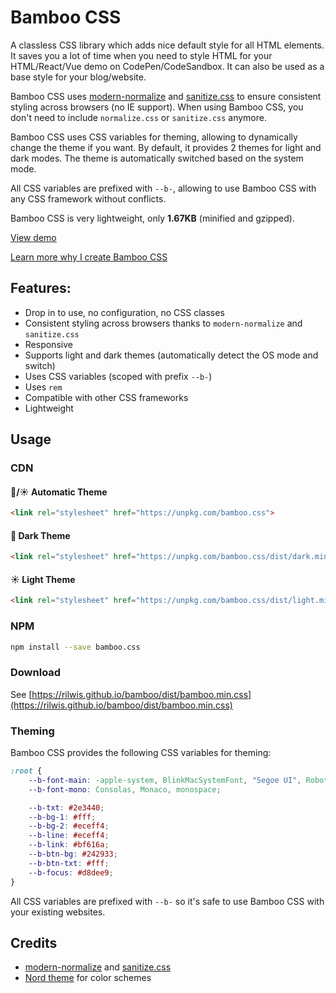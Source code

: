 # Bamboo CSS

A classless CSS library which adds nice default style for all HTML elements. It saves you a lot of time when you need to style HTML for your HTML/React/Vue demo on CodePen/CodeSandbox. It can also be used as a base style for your blog/website.

Bamboo CSS uses [modern-normalize](https://github.com/sindresorhus/modern-normalize) and [sanitize.css](https://github.com/csstools/sanitize.css) to ensure consistent styling across browsers (no IE support). When using Bamboo CSS, you don't need to include `normalize.css` or `sanitize.css` anymore.

Bamboo CSS uses CSS variables for theming, allowing to dynamically change the theme if you want. By default, it provides 2 themes for light and dark modes. The theme is automatically switched based on the system mode.

All CSS variables are prefixed with `--b-`, allowing to use Bamboo CSS with any CSS framework without conflicts.

Bamboo CSS is very lightweight, only **1.67KB** (minified and gzipped).

[View demo](https://rilwis.github.io/bamboo/demo/)

[Learn more why I create Bamboo CSS](https://deluxeblogtips.com/bamboo-css/)

## Features:

- Drop in to use, no configuration, no CSS classes
- Consistent styling across browsers thanks to `modern-normalize` and `sanitize.css`
- Responsive
- Supports light and dark themes (automatically detect the OS mode and switch)
- Uses CSS variables (scoped with prefix `--b-`)
- Uses `rem`
- Compatible with other CSS frameworks
- Lightweight

## Usage

### CDN

#### 🌙/☀ Automatic Theme

```html
<link rel="stylesheet" href="https://unpkg.com/bamboo.css">
```

#### 🌙 Dark Theme

```html
<link rel="stylesheet" href="https://unpkg.com/bamboo.css/dist/dark.min.css">
```

#### ☀ Light Theme

```html
<link rel="stylesheet" href="https://unpkg.com/bamboo.css/dist/light.min.css">
```

### NPM

```bash
npm install --save bamboo.css
```

### Download

See [https://rilwis.github.io/bamboo/dist/bamboo.min.css](https://rilwis.github.io/bamboo/dist/bamboo.min.css)

### Theming

Bamboo CSS provides the following CSS variables for theming:

```css
:root {
	--b-font-main: -apple-system, BlinkMacSystemFont, "Segoe UI", Roboto, Oxygen-Sans, Ubuntu, Cantarell, "Helvetica Neue", sans-serif;
	--b-font-mono: Consolas, Monaco, monospace;

	--b-txt: #2e3440;
	--b-bg-1: #fff;
	--b-bg-2: #eceff4;
	--b-line: #eceff4;
	--b-link: #bf616a;
	--b-btn-bg: #242933;
	--b-btn-txt: #fff;
	--b-focus: #d8dee9;
}
```

All CSS variables are prefixed with `--b-` so it's safe to use Bamboo CSS with your existing websites.

## Credits
- [modern-normalize](https://github.com/sindresorhus/modern-normalize) and [sanitize.css](https://github.com/csstools/sanitize.css)
- [Nord theme](https://www.nordtheme.com) for color schemes

